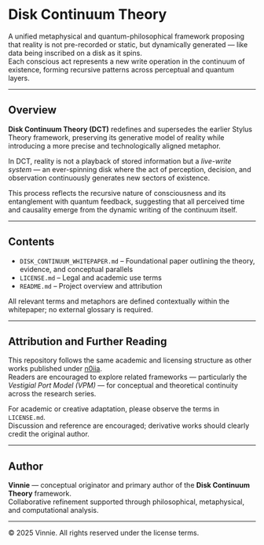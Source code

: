 # Disk Continuum Theory

A unified metaphysical and quantum-philosophical framework proposing that reality is not pre-recorded or static, but dynamically generated — like data being inscribed on a disk as it spins.  
Each conscious act represents a new write operation in the continuum of existence, forming recursive patterns across perceptual and quantum layers.

---

## Overview

**Disk Continuum Theory (DCT)** redefines and supersedes the earlier Stylus Theory framework, preserving its generative model of reality while introducing a more precise and technologically aligned metaphor.  

In DCT, reality is not a playback of stored information but a *live-write system* — an ever-spinning disk where the act of perception, decision, and observation continuously generates new sectors of existence.  

This process reflects the recursive nature of consciousness and its entanglement with quantum feedback, suggesting that all perceived time and causality emerge from the dynamic writing of the continuum itself.

---

## Contents

- `DISK_CONTINUUM_WHITEPAPER.md` – Foundational paper outlining the theory, evidence, and conceptual parallels  
- `LICENSE.md` – Legal and academic use terms  
- `README.md` – Project overview and attribution  

All relevant terms and metaphors are defined contextually within the whitepaper; no external glossary is required.

---

## Attribution and Further Reading

This repository follows the same academic and licensing structure as other works published under [n0iia](https://github.com/n0iia?tab=repositories).  
Readers are encouraged to explore related frameworks — particularly the *Vestigial Port Model (VPM)* — for conceptual and theoretical continuity across the research series.

For academic or creative adaptation, please observe the terms in `LICENSE.md`.  
Discussion and reference are encouraged; derivative works should clearly credit the original author.

---

## Author

**Vinnie** — conceptual originator and primary author of the **Disk Continuum Theory** framework.  
Collaborative refinement supported through philosophical, metaphysical, and computational analysis.

---

© 2025 Vinnie. All rights reserved under the license terms.
